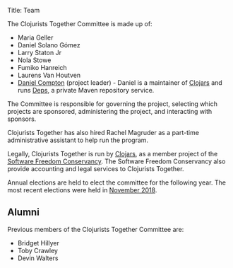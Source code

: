 Title: Team

The Clojurists Together Committee is made up of:

- Maria Geller
- Daniel Solano Gómez
- Larry Staton Jr
- Nola Stowe
- Fumiko Hanreich
- Laurens Van Houtven
- [Daniel Compton](https://danielcompton.net) (project leader) - Daniel is a maintainer of [Clojars](https://clojars.org) and runs [Deps](https://www.deps.co), a private Maven repository service.

The Committee is responsible for governing the project, selecting which projects are sponsored, administering the project, and interacting with sponsors.

Clojurists Together has also hired Rachel Magruder as a part-time administrative assistant to help run the program.

Legally, Clojurists Together is run by [Clojars](https://clojars.org), as a member project of the [Software Freedom Conservancy](https://sfconservancy.org). The Software Freedom Conservancy also provide accounting and legal services to Clojurists Together.

Annual elections are held to elect the committee for the following year. The most recent elections were held in [November 2018](/news/2018-committee-election-results/).

## Alumni

Previous members of the Clojurists Together Committee are:

- Bridget Hillyer
- Toby Crawley
- Devin Walters
